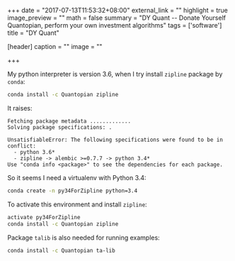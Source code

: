 +++
date = "2017-07-13T11:53:32+08:00"
external_link = ""
highlight = true
image_preview = ""
math = false
summary = "DY Quant -- Donate Yourself Quantopian, perform your own investment algorithms"
tags = ['software']
title = "DY Quant"

[header]
  caption = ""
  image = ""

+++

My python interpreter is version 3.6, when I try install `zipline` package by `conda`:

```bash
conda install -c Quantopian zipline
```

It raises:

```pre
Fetching package metadata .............
Solving package specifications: .

UnsatisfiableError: The following specifications were found to be in conflict:
  - python 3.6*
  - zipline -> alembic >=0.7.7 -> python 3.4*
Use "conda info <package>" to see the dependencies for each package.
```

So it seems I need a virtualenv with Python 3.4:

```bash
conda create -n py34ForZipline python=3.4
```

To activate this environment and install `zipline`:

```bash
activate py34ForZipline
conda install -c Quantopian zipline
```

Package `talib` is also needed for running examples:

```bash
conda install -c Quantopian ta-lib
```

